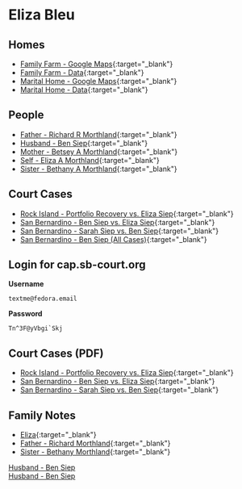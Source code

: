# Eliza Bleu

## Homes

- [Family Farm - Google Maps](https://www.google.com/maps/place/14225+265th+St+N,+Cordova,+IL+61242/@41.6636701,-90.259242,791m/data=!3m2!1e3!4b1!4m5!3m4!1s0x87e26bc97c7c3d5f:0xeb6f5245bc88a31f!8m2!3d41.6636701!4d-90.2570533){:target="_blank"}
- [Family Farm - Data](https://clustrmaps.com/a/ol0cp/){:target="_blank"}
- [Marital Home - Google Maps](https://www.google.com/maps/place/882+B+Ln,+Big+Bear,+CA+92314/@34.2454026,-116.795084,876m/data=!3m2!1e3!4b1!4m5!3m4!1s0x80c4ca833c668ded:0xd0ac4afa88241873!8m2!3d34.2454026!4d-116.7928953){:target="_blank"}
- [Marital Home - Data](https://clustrmaps.com/a/1j530b/){:target="_blank"}


## People

- [Father - Richard R Morthland](https://clustrmaps.com/person/Morthland-40i1jp){:target="_blank"}
- [Husband - Ben Siep](https://clustrmaps.com/person/Siep-88rs8n){:target="_blank"}
- [Mother - Betsey A Morthland](https://clustrmaps.com/person/Morthland-40i0sr){:target="_blank"}
- [Self - Eliza A Morthland](https://clustrmaps.com/person/Morthland-40i13d){:target="_blank"}
- [Sister - Bethany A Morthland](https://clustrmaps.com/person/Morthland-83mps1){:target="_blank"}


## Court Cases

- [Rock Island - Portfolio Recovery vs. Eliza Siep](https://www.judici.com/courts/cases/case_information.jsp?court=IL081025J&ocl=IL081025J,2016SC666,IL081025JL2016SC666D1){:target="_blank"}
- [San Bernardino - Ben Siep vs. Eliza Siep](https://cap.sb-court.org/case/Njg2ODkwMg==){:target="_blank"}
- [San Bernardino - Sarah Siep vs. Ben Siep](https://cap.sb-court.org/case/NzE3ODc1Nw==){:target="_blank"}
- [San Bernardino - Ben Siep (All Cases)](https://cap.sb-court.org/search/party?firstName=Ben&lastName=Siep){:target="_blank"}


## Login for cap.sb-court.org

**Username**
```
textme@fedora.email
```

**Password**
```
Tn^3F@yVbgi`Skj
```

## Court Cases (PDF)

- [Rock Island - Portfolio Recovery vs. Eliza Siep](court-dcouments/portfolio-recovery-vs-eliza-siep.pdf){:target="_blank"}
- [San Bernardino - Ben Siep vs. Eliza Siep](court-dcouments/ben-siep-vs-eliza-siep.pdf){:target="_blank"}
- [San Bernardino - Sarah Siep vs. Ben Siep](court-dcouments/sarah-siep-vs-ben-siep.pdf){:target="_blank"}

## Family Notes

- [Eliza](family-notes/self_eliza-morthland.txt){:target="_blank"}
- [Father - Richard Morthland](family-notes/father_richard-morthland.txt){:target="_blank"}
- [Sister - Bethany Morthland](family-notes/sister_bethany-morthland.txt){:target="_blank"}

<a href="https://raw.githubusercontent.com/theinfiniterick/rotc/master/family-notes/husband_ben-siep.txt" target="_blank">Husband - Ben Siep</a>
<br />
<a href="https://raw.githubusercontent.com/theinfiniterick/rotc/master/family-notes/husband_ben-siep.txt" target="_new">Husband - Ben Siep</a>
